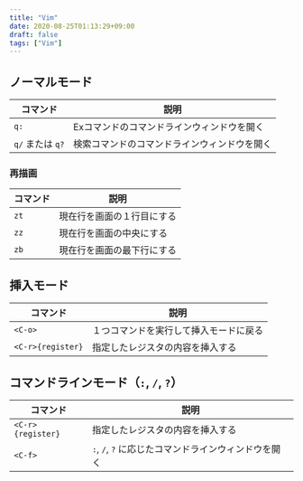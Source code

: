 ```yaml
---
title: "Vim"
date: 2020-08-25T01:13:29+09:00
draft: false
tags: ["Vim"]
---
```


## ノーマルモード

| コマンド | 説明 |
| --- | --- |
| `q:` | Exコマンドのコマンドラインウィンドウを開く |
| `q/` または `q?` | 検索コマンドのコマンドラインウィンドウを開く |

### 再描画

| コマンド | 説明 |
| --- | --- |
| `zt` | 現在行を画面の１行目にする |
| `zz` | 現在行を画面の中央にする |
| `zb` | 現在行を画面の最下行にする |

## 挿入モード

| コマンド | 説明 |
| --- | --- |
| `<C-o>` | １つコマンドを実行して挿入モードに戻る |
| `<C-r>{register}` | 指定したレジスタの内容を挿入する |

## コマンドラインモード（`:`, `/`, `?`）

| コマンド | 説明 |
| --- | --- |
| `<C-r>{register}` | 指定したレジスタの内容を挿入する |
| `<C-f>` | `:`, `/`, `?` に応じたコマンドラインウィンドウを開く |
